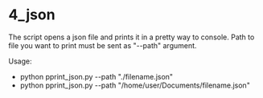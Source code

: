 # 4_json
The script opens a json file and prints it in a pretty way to console.
Path to file you want to print must be sent as "--path" argument.

Usage:
- python pprint_json.py --path "./filename.json"
- python pprint_json.py --path "/home/user/Documents/filename.json"
